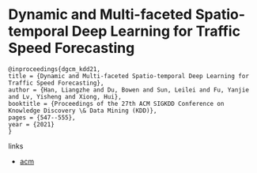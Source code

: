# Dynamic and Multi-faceted Spatio-temporal Deep Learning for Traffic Speed Forecasting

```
@inproceedings{dgcm_kdd21,
title = {Dynamic and Multi-faceted Spatio-temporal Deep Learning for Traffic Speed Forecasting},
author = {Han, Liangzhe and Du, Bowen and Sun, Leilei and Fu, Yanjie and Lv, Yisheng and Xiong, Hui},
booktitle = {Proceedings of the 27th ACM SIGKDD Conference on Knowledge Discovery \& Data Mining (KDD)},
pages = {547--555},
year = {2021}
}
```

links
- [acm](https://dl.acm.org/doi/10.1145/3447548.3467275)
